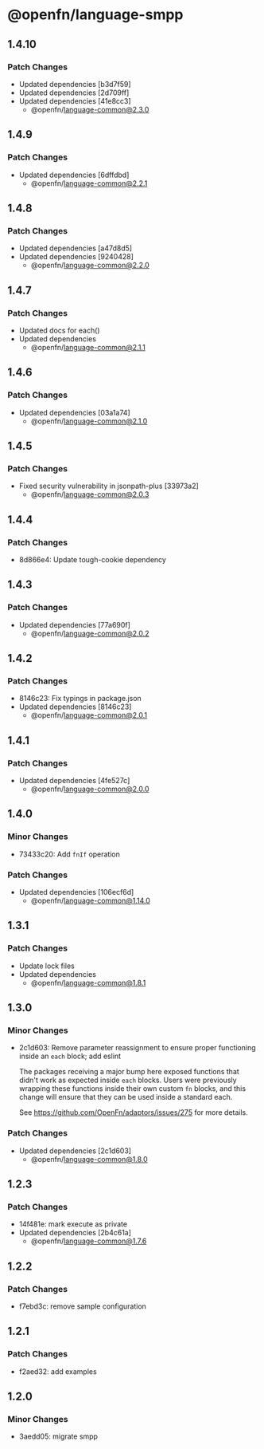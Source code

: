 # @openfn/language-smpp

## 1.4.10

### Patch Changes

- Updated dependencies [b3d7f59]
- Updated dependencies [2d709ff]
- Updated dependencies [41e8cc3]
  - @openfn/language-common@2.3.0

## 1.4.9

### Patch Changes

- Updated dependencies [6dffdbd]
  - @openfn/language-common@2.2.1

## 1.4.8

### Patch Changes

- Updated dependencies [a47d8d5]
- Updated dependencies [9240428]
  - @openfn/language-common@2.2.0

## 1.4.7

### Patch Changes

- Updated docs for each()
- Updated dependencies
  - @openfn/language-common@2.1.1

## 1.4.6

### Patch Changes

- Updated dependencies [03a1a74]
  - @openfn/language-common@2.1.0

## 1.4.5

### Patch Changes

- Fixed security vulnerability in jsonpath-plus [33973a2]
  - @openfn/language-common@2.0.3

## 1.4.4

### Patch Changes

- 8d866e4: Update tough-cookie dependency

## 1.4.3

### Patch Changes

- Updated dependencies [77a690f]
  - @openfn/language-common@2.0.2

## 1.4.2

### Patch Changes

- 8146c23: Fix typings in package.json
- Updated dependencies [8146c23]
  - @openfn/language-common@2.0.1

## 1.4.1

### Patch Changes

- Updated dependencies [4fe527c]
  - @openfn/language-common@2.0.0

## 1.4.0

### Minor Changes

- 73433c20: Add `fnIf` operation

### Patch Changes

- Updated dependencies [106ecf6d]
  - @openfn/language-common@1.14.0

## 1.3.1

### Patch Changes

- Update lock files
- Updated dependencies
  - @openfn/language-common@1.8.1

## 1.3.0

### Minor Changes

- 2c1d603: Remove parameter reassignment to ensure proper functioning inside an
  `each` block; add eslint

  The packages receiving a major bump here exposed functions that didn't work as
  expected inside `each` blocks. Users were previously wrapping these functions
  inside their own custom `fn` blocks, and this change will ensure that they can
  be used inside a standard each.

  See https://github.com/OpenFn/adaptors/issues/275 for more details.

### Patch Changes

- Updated dependencies [2c1d603]
  - @openfn/language-common@1.8.0

## 1.2.3

### Patch Changes

- 14f481e: mark execute as private
- Updated dependencies [2b4c61a]
  - @openfn/language-common@1.7.6

## 1.2.2

### Patch Changes

- f7ebd3c: remove sample configuration

## 1.2.1

### Patch Changes

- f2aed32: add examples

## 1.2.0

### Minor Changes

- 3aedd05: migrate smpp

